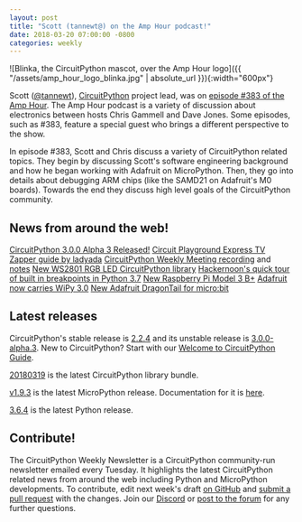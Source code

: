 ```yaml
---
layout: post
title: "Scott (tannewt@) on the Amp Hour podcast!"
date: 2018-03-20 07:00:00 -0800
categories: weekly
---
```


![Blinka, the CircuitPython mascot, over the Amp Hour logo]({{ "/assets/amp_hour_logo_blinka.jpg" | absolute_url }}){:width="600px"}

Scott ([@tannewt](https://twitter.com/tannewt)), [CircuitPython](https://www.adafruit.com/circuitpython) project lead, was on [episode #383 of the Amp Hour](https://theamphour.com/383-an-interview-with-scott-shawcroft/). The Amp Hour podcast is a variety of discussion about electronics between hosts Chris Gammell and Dave Jones. Some episodes, such as #383, feature a special guest who brings a different perspective to the show.

In episode #383, Scott and Chris discuss a variety of CircuitPython related topics. They begin by discussing Scott's software engineering background and how he began working with Adafruit on MicroPython. Then, they go into details about debugging ARM chips (like the SAMD21 on Adafruit's M0 boards). Towards the end they discuss high level goals of the CircuitPython community.

## News from around the web!
[CircuitPython 3.0.0 Alpha 3 Released!](https://blog.adafruit.com/2018/03/14/circuitpython-3-0-0-alpha-3-released/)
[Circuit Playground Express TV Zapper guide by ladyada](https://learn.adafruit.com/circuitpython-tv-zapper-with-circuit-playground-express)
[CircuitPython Weekly Meeting recording](https://youtu.be/G_br7smHsvU) and [notes](https://gist.github.com/tannewt/5f0a7deca58bd451762ec340a62bdba4)
[New WS2801 RGB LED CircuitPython library](https://github.com/adafruit/Adafruit_CircuitPython_WS2801)
[Hackernoon's quick tour of built in breakpoints in Python 3.7](https://blog.adafruit.com/2018/03/19/python-3-7s-new-builtin-breakpoint-a-quick-tour-hackernoon/)
[New Raspberry Pi Model 3 B+](https://blog.adafruit.com/2018/03/14/new-raspberry-pi-3-model-b-adafruit-raspberry_pi-pi3b/)
[Adafruit now carries WiPy 3.0](https://www.adafruit.com/product/3338)
[New Adafruit DragonTail for micro:bit](https://www.adafruit.com/product/3695)

## Latest releases

CircuitPython's stable release is [2.2.4](https://github.com/adafruit/circuitpython/releases/latest) and its unstable release is [3.0.0-alpha.3](https://github.com/adafruit/circuitpython/releases). New to
CircuitPython? Start with our [Welcome to CircuitPython Guide](https://learn.adafruit.com/welcome-to-circuitpython).

[20180319](https://github.com/adafruit/Adafruit_CircuitPython_Bundle/releases/latest) is the latest
CircuitPython library bundle.

[v1.9.3](https://micropython.org/download) is the latest MicroPython release. Documentation for it
is [here](http://docs.micropython.org/en/latest/pyboard/).

[3.6.4](https://www.python.org/downloads/) is the latest Python release.

## Contribute!

The CircuitPython Weekly Newsletter is a CircuitPython community-run newsletter emailed every Tuesday. It highlights the latest CircuitPython related news from around the web including Python and MicroPython developments. To contribute, edit next week's draft [on GitHub](https://github.com/adafruit/circuitpython-weekly-newsletter/tree/gh-pages/_drafts) and [submit a pull request](https://help.github.com/articles/editing-files-in-your-repository/) with the changes. Join our [Discord](https://adafru.it/discord) or [post to the forum](https://forums.adafruit.com/viewforum.php?f=60) for any further questions.
